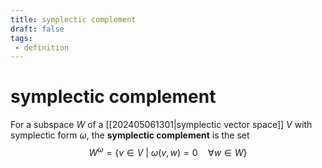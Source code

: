 ```yaml
---
title: symplectic complement
draft: false
tags:
 - definition
---
```

# symplectic complement
For a subspace $W$ of a [[202405061301|symplectic vector space]] $V$ with symplectic form $\omega$, the **symplectic complement** is the set 
$$W^\omega = \{v \in V \ | \ \omega(v, w) = 0 \quad \forall w \in W \}$$